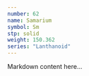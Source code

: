 ```yaml
---
number: 62
name: Samarium
symbol: Sm
stp: solid
weight: 150.362
series: "Lanthanoid"
---
```


Markdown content here...
